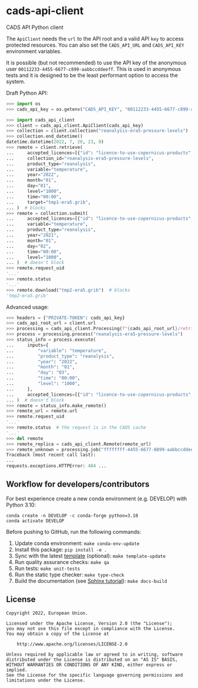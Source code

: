 # cads-api-client

CADS API Python client

The `ApiClient` needs the `url` to the API root and a valid API `key` to access protected resources.
You can also set the `CADS_API_URL` and `CADS_API_KEY` environment variables.

It is possible (but not recommended) to use the API key of the anonymous user
`00112233-4455-6677-c899-aabbccddeeff`. This is used in anonymous tests and
it is designed to be the least performant option to access the system.

Draft Python API:

```python
>>> import os
>>> cads_api_key = os.getenv("CADS_API_KEY", "00112233-4455-6677-c899-aabbccddeeff")

>>> import cads_api_client
>>> client = cads_api_client.ApiClient(cads_api_key)
>>> collection = client.collection("reanalysis-era5-pressure-levels")
>>> collection.end_datetime()
datetime.datetime(2022, 7, 20, 23, 0)
>>> remote = client.retrieve(
...     accepted_licences=[{"id": "licence-to-use-copernicus-products", "revision": 12}],
...     collection_id="reanalysis-era5-pressure-levels",
...     product_type="reanalysis",
...     variable="temperature",
...     year="2022",
...     month="01",
...     day="01",
...     level="1000",
...     time="00:00",
...     target="tmp1-era5.grib",
... )  # blocks
>>> remote = collection.submit(
...     accepted_licences=[{"id": "licence-to-use-copernicus-products", "revision": 12}],
...     variable="temperature",
...     product_type="reanalysis",
...     year="2021",
...     month="01",
...     day="02",
...     time="00:00",
...     level="1000",
... )  # doesn't block
>>> remote.request_uid
'...'
>>> remote.status
'...'
>>> remote.download("tmp2-era5.grib")  # blocks
'tmp2-era5.grib'

```

Advanced usage:

```python
>>> headers = {"PRIVATE-TOKEN": cads_api_key}
>>> cads_api_root_url = client.url
>>> processing = cads_api_client.Processing(f"{cads_api_root_url}/retrieve", headers=headers)
>>> process = processing.process("reanalysis-era5-pressure-levels")
>>> status_info = process.execute(
...     inputs={
...         "variable": "temperature",
...         "product_type": "reanalysis",
...         "year": "2022",
...         "month": "01",
...         "day": "03",
...         "time": "00:00",
...         "level": "1000",
...     },
...     accepted_licences=[{"id": "licence-to-use-copernicus-products", "revision": 12}],
... )  # doesn't block
>>> remote = status_info.make_remote()
>>> remote_url = remote.url
>>> remote.request_uid
'...'
>>> remote.status  # the request is in the CADS cache
'...'
>>> del remote
>>> remote_replica = cads_api_client.Remote(remote_url)
>>> remote_unknown = processing.job("ffffffff-4455-6677-8899-aabbccddeeff").make_remote()
Traceback (most recent call last):
...
requests.exceptions.HTTPError: 404 ...

```

## Workflow for developers/contributors

For best experience create a new conda environment (e.g. DEVELOP) with Python 3.10:

```
conda create -n DEVELOP -c conda-forge python=3.10
conda activate DEVELOP
```

Before pushing to GitHub, run the following commands:

1. Update conda environment: `make conda-env-update`
1. Install this package: `pip install -e .`
1. Sync with the latest [template](https://github.com/ecmwf-projects/cookiecutter-conda-package) (optional): `make template-update`
1. Run quality assurance checks: `make qa`
1. Run tests: `make unit-tests`
1. Run the static type checker: `make type-check`
1. Build the documentation (see [Sphinx tutorial](https://www.sphinx-doc.org/en/master/tutorial/)): `make docs-build`

## License

```
Copyright 2022, European Union.

Licensed under the Apache License, Version 2.0 (the "License");
you may not use this file except in compliance with the License.
You may obtain a copy of the License at

    http://www.apache.org/licenses/LICENSE-2.0

Unless required by applicable law or agreed to in writing, software
distributed under the License is distributed on an "AS IS" BASIS,
WITHOUT WARRANTIES OR CONDITIONS OF ANY KIND, either express or implied.
See the License for the specific language governing permissions and
limitations under the License.
```
